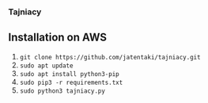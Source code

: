### Tajniacy
## Installation on AWS
1. `git clone https://github.com/jatentaki/tajniacy.git`
2. `sudo apt update`
3. `sudo apt install python3-pip`
4. `sudo pip3 -r requirements.txt`
5. `sudo python3 tajniacy.py`
